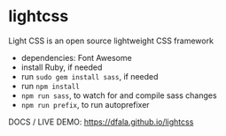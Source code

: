 # lightcss
Light CSS is an open source lightweight CSS framework

* dependencies: Font Awesome
* install Ruby, if needed
* run `sudo gem install sass`, if needed
* run `npm install`
* `npm run sass`, to watch for and compile sass changes
* `npm run prefix`, to run autoprefixer

DOCS / LIVE DEMO: https://dfala.github.io/lightcss
